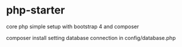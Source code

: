 # php-starter
core php simple setup with bootstrap 4 and composer


composer install
setting database connection in config/database.php
